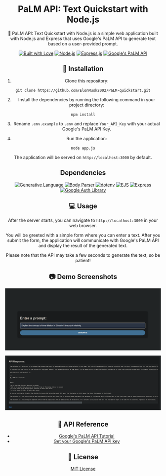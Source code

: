 <div align="center">

# PaLM API: Text Quickstart with Node.js

🤖 PaLM API: Text Quickstart with Node.js is a simple web application built with Node.js and Express that uses Google's PaLM API to generate text based on a user-provided prompt.

[![Built with Love](https://img.shields.io/badge/Built%20with-%E2%9D%A4%EF%B8%8F-red?style=for-the-badge)](https://img.shields.io/badge/Built%20with-%E2%9D%A4%EF%B8%8F-red)
[![Node.js](https://img.shields.io/badge/Built%20with-Node.js-green?style=for-the-badge&logo=Node.js)](https://nodejs.org/)
[![Express.js](https://img.shields.io/badge/Framework-Express.js-yellow?style=for-the-badge&logo=Express)](https://expressjs.com/)
[![Google's PaLM API](https://img.shields.io/badge/API-Google's%20PaLM%20API-blue?style=for-the-badge)](https://developers.generativeai.google/tutorials/text_node_quickstart)


## 🚀 Installation

1. Clone this repository:

```
git clone https://github.com/ElonMusk2002/PaLM-quickstart.git
```

2. Install the dependencies by running the following command in your project directory:

```
npm install
```
3. Rename `.env.example` to `.env` and replace `Your_API_Key` with your actual Google's PaLM API Key.

4. Run the application:

```
node app.js
```

The application will be served on `http://localhost:3000` by default.

## Dependencies

[![Generative Language](https://img.shields.io/badge/Generative%20Language-%5E1.0.0-blueviolet?style=for-the-badge&logo=javascript&logoColor=F7DF1E)](https://github.com/googleapis/nodejs-ai-platform-samples/tree/master/samples/gapic/generative_language)
[![Body Parser](https://img.shields.io/badge/Body%20Parser-%5E1.20.2-brightgreen?style=for-the-badge&logo=javascript&logoColor=F7DF1E)](https://www.npmjs.com/package/body-parser)
[![dotenv](https://img.shields.io/badge/dotenv-%5E16.3.1-yellowgreen?style=for-the-badge&logo=javascript&logoColor=F7DF1E)](https://www.npmjs.com/package/dotenv)
[![EJS](https://img.shields.io/badge/EJS-%5E3.1.9-orange?style=for-the-badge&logo=javascript&logoColor=F7DF1E)](https://ejs.co/)
[![Express](https://img.shields.io/badge/Express-%5E4.18.2-blue?style=for-the-badge&logo=javascript&logoColor=F7DF1E)](https://expressjs.com/)
[![Google Auth Library](https://img.shields.io/badge/Google%20Auth%20Library-%5E9.0.0-red?style=for-the-badge&logo=javascript&logoColor=F7DF1E)](https://www.npmjs.com/package/google-auth-library)


## 💻 Usage 

After the server starts, you can navigate to `http://localhost:3000` in your web browser. 

You will be greeted with a simple form where you can enter a text. After you submit the form, the application will communicate with Google's PaLM API and display the result of the generated text.

Please note that the API may take a few seconds to generate the text, so be patient!

## 📷 Demo Screenshots

![Homepage](Screenshots/Screenshot1.png)

![Generated Text](Screenshots/Screenshot2.png)

## 📖 API Reference

- [Google's PaLM API Tutorial](https://developers.generativeai.google/tutorials/text_node_quickstart)
- [Get your Google's PaLM API key](https://makersuite.google.com/app/apikey)

## 📄 License

[MIT License](LICENSE)
</div>
